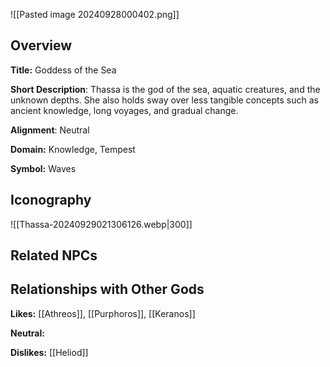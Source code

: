 ![[Pasted image 20240928000402.png]]
## Overview 

**Title:** Goddess of the Sea

**Short Description**: Thassa is the god of the sea, aquatic creatures, and the unknown depths. She also holds sway over less tangible concepts such as ancient knowledge, long voyages, and gradual change.

**Alignment**: Neutral

**Domain:** Knowledge, Tempest

**Symbol:** Waves

## Iconography 
![[Thassa-20240929021306126.webp|300]]

## Related NPCs



## Relationships with Other Gods

**Likes:** [[Athreos]], [[Purphoros]], [[Keranos]]

**Neutral:** 

**Dislikes:** [[Heliod]]
